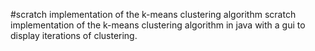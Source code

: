 #scratch implementation of the k-means clustering algorithm
scratch implementation of the k-means clustering algorithm in java with a gui to display iterations of clustering.

